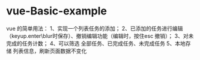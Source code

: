 # vue-Basic-example
vue 的简单用法：
1、实现一个列表任务的添加；
2、已添加的任务进行编辑（keyup.enter\blur时保存）、撤销编辑功能（编辑时，按住esc 撤销）；
3、对未完成的任务计数；
4、可以筛选 全部任务、已完成任务、未完成任务
5、本地存储 列表信息，刷新页面数据不变化


